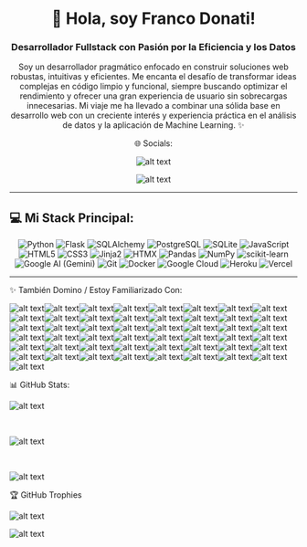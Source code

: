 
<div align="center">
  <!-- Puedes añadir un banner atractivo aquí si quieres -->
  <!-- <img src="ruta/a/tu/banner.png" alt="Banner Franco Donati" style="max-width:100%;"> -->

  <h1>👋 Hola, soy Franco Donati!</h1>
  <h3>Desarrollador Fullstack con Pasión por la Eficiencia y los Datos</h3>

  <p>
    Soy un desarrollador pragmático enfocado en construir soluciones web robustas, intuitivas y eficientes.
    Me encanta el desafío de transformar ideas complejas en código limpio y funcional, siempre buscando optimizar
    el rendimiento y ofrecer una gran experiencia de usuario sin sobrecargas innecesarias.
    Mi viaje me ha llevado a combinar una sólida base en desarrollo web con un creciente interés
    y experiencia práctica en el análisis de datos y la aplicación de Machine Learning. ✨
  </p>

  <div align="center">

🌐 Socials:

![alt text](https://img.shields.io/badge/Instagram-%23E4405F.svg?logo=Instagram&logoColor=white)

 

![alt text](https://img.shields.io/badge/LinkedIn-%230077B5.svg?logo=linkedin&logoColor=white)
  </div>

</div>

---

## 💻 Mi Stack Principal:

<p align="center">
  <!-- Backend & Core -->
  <img src="https://img.shields.io/badge/python-3670A0?style=for-the-badge&logo=python&logoColor=ffdd54" alt="Python"/>
  <img src="https://img.shields.io/badge/flask-%23000.svg?style=for-the-badge&logo=flask&logoColor=white" alt="Flask"/>
  <img src="https://img.shields.io/badge/SQLAlchemy-4F4F4F?style=for-the-badge&logo=sqlalchemy&logoColor=white" alt="SQLAlchemy"/>
  <img src="https://img.shields.io/badge/PostgreSQL-316192?style=for-the-badge&logo=postgresql&logoColor=white" alt="PostgreSQL"/>
  <img src="https://img.shields.io/badge/sqlite-%2307405e.svg?style=for-the-badge&logo=sqlite&logoColor=white" alt="SQLite"/>

  <!-- Frontend & Efficiency -->
  <img src="https://img.shields.io/badge/javascript-%23323330.svg?style=for-the-badge&logo=javascript&logoColor=%23F7DF1E" alt="JavaScript"/>
  <img src="https://img.shields.io/badge/HTML5-%23E34F26.svg?style=for-the-badge&logo=html5&logoColor=white" alt="HTML5"/>
  <img src="https://img.shields.io/badge/CSS3-%231572B6.svg?style=for-the-badge&logo=css3&logoColor=white" alt="CSS3"/>
  <img src="https://img.shields.io/badge/Jinja-white?style=for-the-badge&logo=jinja&logoColor=black" alt="Jinja2"/>
  <!-- Añadimos HTMX! Puedes usar un badge personalizado o una imagen si no hay oficial -->
  <!-- Opción 1: Texto con link si no hay badge oficial -->
  <!-- <a href="https://htmx.org/" target="_blank"><img src="https://img.shields.io/badge/HTMX-1E3A8A?style=for-the-badge&logoColor=white" alt="HTMX"></a> -->
   <!-- Opción 2: Usando un badge genérico o buscar uno no oficial. Aquí dejo un placeholder o puedes buscar uno. -->
  <img src="https://img.shields.io/badge/HTMX-blue?style=for-the-badge" alt="HTMX"/> <!-- Placeholder, busca un badge si hay -->

  <!-- Data Science & AI -->
  <img src="https://img.shields.io/badge/pandas-%23150458.svg?style=for-the-badge&logo=pandas&logoColor=white" alt="Pandas"/>
  <img src="https://img.shields.io/badge/numpy-%23013243.svg?style=for-the-badge&logo=numpy&logoColor=white" alt="NumPy"/>
  <img src="https://img.shields.io/badge/scikit--learn-%23F7931E.svg?style=for-the-badge&logo=scikit-learn&logoColor=white" alt="scikit-learn"/>
  <!-- Para Gemini/Google AI puedes usar el logo de Google Cloud o texto -->
  <img src="https://img.shields.io/badge/Google_AI-4285F4?style=for-the-badge&logo=google-cloud&logoColor=white" alt="Google AI (Gemini)"/>

  <!-- DevOps & Tools -->
  <img src="https://img.shields.io/badge/git-%23F05033.svg?style=for-the-badge&logo=git&logoColor=white" alt="Git"/>
  <img src="https://img.shields.io/badge/docker-%230db7ed.svg?style=for-the-badge&logo=docker&logoColor=white" alt="Docker"/>
  <img src="https://img.shields.io/badge/GoogleCloud-%234285F4.svg?style=for-the-badge&logo=google-cloud&logoColor=white" alt="Google Cloud"/>
  <img src="https://img.shields.io/badge/heroku-%23430098.svg?style=for-the-badge&logo=heroku&logoColor=white" alt="Heroku"/>
  <img src="https://img.shields.io/badge/vercel-%23000000.svg?style=for-the-badge&logo=vercel&logoColor=white" alt="Vercel"/>

</p>

---



✨ También Domino / Estoy Familiarizado Con:

![alt text](https://img.shields.io/badge/c%23-%23239120.svg?style=for-the-badge&logo=csharp&logoColor=white)![alt text](https://img.shields.io/badge/css3-%231572B6.svg?style=for-the-badge&logo=css3&logoColor=white)![alt text](https://img.shields.io/badge/javascript-%23323330.svg?style=for-the-badge&logo=javascript&logoColor=%23F7DF1E)![alt text](https://img.shields.io/badge/python-3670A0?style=for-the-badge&logo=python&logoColor=ffdd54)![alt text](https://img.shields.io/badge/Windows%20Terminal-%234D4D4D.svg?style=for-the-badge&logo=windows-terminal&logoColor=white)![alt text](https://img.shields.io/badge/GoogleCloud-%234285F4.svg?style=for-the-badge&logo=google-cloud&logoColor=white)![alt text](https://img.shields.io/badge/heroku-%23430098.svg?style=for-the-badge&logo=heroku&logoColor=white)![alt text](https://img.shields.io/badge/vercel-%23000000.svg?style=for-the-badge&logo=vercel&logoColor=white)![alt text](https://img.shields.io/badge/azure-%230072C6.svg?style=for-the-badge&logo=microsoftazure&logoColor=white)![alt text](https://img.shields.io/badge/.NET-5C2D91?style=for-the-badge&logo=.net&logoColor=white)![alt text](https://img.shields.io/badge/flask-%23000.svg?style=for-the-badge&logo=flask&logoColor=white)![alt text](https://img.shields.io/badge/Flutter-%2302569B.svg?style=for-the-badge&logo=Flutter&logoColor=white)![alt text](https://img.shields.io/badge/Anaconda-%2344A833.svg?style=for-the-badge&logo=anaconda&logoColor=white)![alt text](https://img.shields.io/badge/jinja-white.svg?style=for-the-badge&logo=jinja&logoColor=black)![alt text](https://img.shields.io/badge/JWT-black?style=for-the-badge&logo=JSON%20web%20tokens)![alt text](https://img.shields.io/badge/node.js-6DA55F?style=for-the-badge&logo=node.js&logoColor=white)![alt text](https://img.shields.io/badge/Next-black?style=for-the-badge&logo=next.js&logoColor=white)![alt text](https://img.shields.io/badge/react_native-%2320232a.svg?style=for-the-badge&logo=react&logoColor=%2361DAFB)![alt text](https://img.shields.io/badge/web3.js-F16822?style=for-the-badge&logo=web3.js&logoColor=white)![alt text](https://img.shields.io/badge/apache-%23D42029.svg?style=for-the-badge&logo=apache&logoColor=white)![alt text](https://img.shields.io/badge/gunicorn-%298729.svg?style=for-the-badge&logo=gunicorn&logoColor=white)![alt text](https://img.shields.io/badge/sqlite-%2307405e.svg?style=for-the-badge&logo=sqlite&logoColor=white)![alt text](https://img.shields.io/badge/mysql-4479A1.svg?style=for-the-badge&logo=mysql&logoColor=white)![alt text](https://img.shields.io/badge/MariaDB-003545?style=for-the-badge&logo=mariadb&logoColor=white)![alt text](https://img.shields.io/badge/Amazon%20DynamoDB-4053D6?style=for-the-badge&logo=Amazon%20DynamoDB&logoColor=white)![alt text](https://img.shields.io/badge/MongoDB-%234ea94b.svg?style=for-the-badge&logo=mongodb&logoColor=white)![alt text](https://img.shields.io/badge/CrateDB-009DC7?style=for-the-badge&logo=CrateDB&logoColor=white)![alt text](https://img.shields.io/badge/adobe-%23FF0000.svg?style=for-the-badge&logo=adobe&logoColor=white)![alt text](https://img.shields.io/badge/Adobe%20After%20Effects-9999FF.svg?style=for-the-badge&logo=Adobe%20After%20Effects&logoColor=white)![alt text](https://img.shields.io/badge/adobe%20illustrator-%23FF9A00.svg?style=for-the-badge&logo=adobe%20illustrator&logoColor=white)![alt text](https://img.shields.io/badge/adobe%20photoshop-%2331A8FF.svg?style=for-the-badge&logo=adobe%20photoshop&logoColor=white)![alt text](https://img.shields.io/badge/Canva-%2300C4CC.svg?style=for-the-badge&logo=Canva&logoColor=white)![alt text](https://img.shields.io/badge/TensorFlow-%23FF6F00.svg?style=for-the-badge&logo=TensorFlow&logoColor=white)![alt text](https://img.shields.io/badge/pandas-%23150458.svg?style=for-the-badge&logo=pandas&logoColor=white)![alt text](https://img.shields.io/badge/Plotly-%233F4F75.svg?style=for-the-badge&logo=plotly&logoColor=white)![alt text](https://img.shields.io/badge/PyTorch-%23EE4C2C.svg?style=for-the-badge&logo=PyTorch&logoColor=white)![alt text](https://img.shields.io/badge/scikit--learn-%23F7931E.svg?style=for-the-badge&logo=scikit-learn&logoColor=white)![alt text](https://img.shields.io/badge/numpy-%23013243.svg?style=for-the-badge&logo=numpy&logoColor=white)![alt text](https://img.shields.io/badge/Matplotlib-%23ffffff.svg?style=for-the-badge&logo=Matplotlib&logoColor=black)![alt text](https://img.shields.io/badge/Keras-%23D00000.svg?style=for-the-badge&logo=Keras&logoColor=white)![alt text](https://img.shields.io/badge/mlflow-%23d9ead3.svg?style=for-the-badge&logo=numpy&logoColor=blue)![alt text](https://img.shields.io/badge/SciPy-%230C55A5.svg?style=for-the-badge&logo=scipy&logoColor=%white)![alt text](https://img.shields.io/badge/github-%23121011.svg?style=for-the-badge&logo=github&logoColor=white)![alt text](https://img.shields.io/badge/gitlab-%23181717.svg?style=for-the-badge&logo=gitlab&logoColor=white)![alt text](https://img.shields.io/badge/git-%23F05033.svg?style=for-the-badge&logo=git&logoColor=white)![alt text](https://img.shields.io/badge/docker-%230db7ed.svg?style=for-the-badge&logo=docker&logoColor=white)![alt text](https://img.shields.io/badge/OpenSea-%232081E2.svg?style=for-the-badge&logo=opensea&logoColor=white)![alt text](https://img.shields.io/badge/Postman-FF6C37?style=for-the-badge&logo=postman&logoColor=white)![alt text](https://img.shields.io/badge/power_bi-F2C811?style=for-the-badge&logo=powerbi&logoColor=black)

📊 GitHub Stats:

![alt text](https://github-readme-stats.vercel.app/api?username=Roska-x&theme=dark&hide_border=false&include_all_commits=false&count_private=true)

<br/>

![alt text](https://nirzak-streak-stats.vercel.app/?user=Roska-x&theme=dark&hide_border=false)

<br/>

![alt text](https://github-readme-stats.vercel.app/api/top-langs/?username=Roska-x&theme=dark&hide_border=false&include_all_commits=false&count_private=true&layout=compact)

🏆 GitHub Trophies

![alt text](https://github-profile-trophy.vercel.app/?username=Roska-x&theme=radical&no-frame=false&no-bg=false&margin-w=4)

![alt text](https://visitcount.itsvg.in/api?id=Roska-x&icon=5&color=8)
